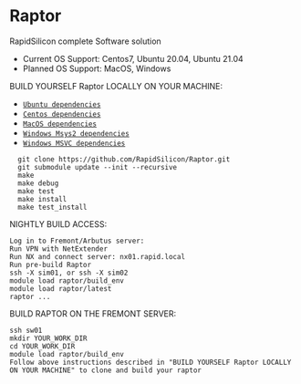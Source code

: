 # Raptor
RapidSilicon complete Software solution

 * Current OS Support: Centos7, Ubuntu 20.04, Ubuntu 21.04
 * Planned OS Support: MacOS, Windows

BUILD YOURSELF Raptor LOCALLY ON YOUR MACHINE:

 * [`Ubuntu dependencies`](.github/workflows/install_ubuntu_dependencies_build.sh)
 * [`Centos dependencies`](.github/workflows/install_centos_dependencies_build.sh)
 * [`MacOS dependencies`](.github/workflows/install_macos_dependencies_build.sh)
 * [`Windows Msys2 dependencies`](.github/workflows/main.yml)
 * [`Windows MSVC dependencies`](.github/workflows/main.yml)

```
  git clone https://github.com/RapidSilicon/Raptor.git
  git submodule update --init --recursive
  make
  make debug
  make test
  make install
  make test_install
```
    
NIGHTLY BUILD ACCESS:
```
Log in to Fremont/Arbutus server:
Run VPN with NetExtender
Run NX and connect server: nx01.rapid.local
Run pre-build Raptor 
ssh -X sim01, or ssh -X sim02
module load raptor/build_env
module load raptor/latest
raptor ...
```

BUILD RAPTOR ON THE FREMONT SERVER:
```
ssh sw01
mkdir YOUR_WORK_DIR
cd YOUR_WORK_DIR
module load raptor/build_env
Follow above instructions described in "BUILD YOURSELF Raptor LOCALLY ON YOUR MACHINE" to clone and build your raptor
```
